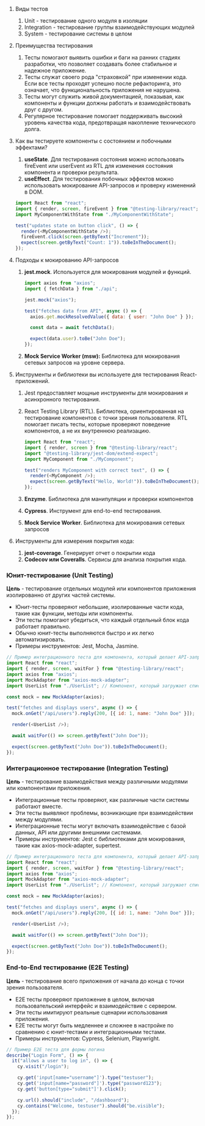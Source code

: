1. Виды тестов
   1. Unit - тестирование одного модуля в изоляции
   2. Integration - тестирование группы взаимодействующих модулей
   3. System - тестирование системы в целом
2. Преимущества тестирования
   1. Тесты помогают выявить ошибки и баги на ранних стадиях разработки, что позволяет создавать более стабильное и надежное приложение.
   2. Тесты служат своего рода "страховкой" при изменении кода. Если все тесты проходят успешно после рефакторинга, это означает, что функциональность приложения не нарушена.
   3. Тесты могут служить живой документацией, показывая, как компоненты и функции должны работать и взаимодействовать друг с другом.
   4. Регулярное тестирование помогает поддерживать высокий уровень качества кода, предотвращая накопление технического долга.
3. Как вы тестируете компоненты с состоянием и побочными эффектами?

   1. **useState**. Для тестирования состояния можно использовать fireEvent или userEvent из RTL для изменения состояния компонента и проверки результата.
   2. **useEffect**. Для тестирования побочных эффектов можно использовать мокирование API-запросов и проверку изменений в DOM.

   ```javascript
   import React from "react";
   import { render, screen, fireEvent } from "@testing-library/react";
   import MyComponentWithState from "./MyComponentWithState";

   test("updates state on button click", () => {
     render(<MyComponentWithState />);
     fireEvent.click(screen.getByText("Increment"));
     expect(screen.getByText("Count: 1")).toBeInTheDocument();
   });
   ```

4. Подходы к мокированию API-запросов
   1. **jest.mock**. Используется для мокирования модулей и функций.

      ```javascript
      import axios from "axios";
      import { fetchData } from "./api";

      jest.mock("axios");

      test("fetches data from API", async () => {
        axios.get.mockResolvedValue({ data: { user: "John Doe" } });

        const data = await fetchData();

        expect(data.user).toBe("John Doe");
      });
      ```

   2. **Mock Service Worker (msw):** Библиотека для мокирования сетевых запросов на уровне сервера.
5. Инструменты и библиотеки вы используете для тестирования React\-приложений.
   1. Jest предоставляет мощные инструменты для мокирования и асинхронного тестирования.
   2. React Testing Library (RTL). Библиотека, ориентированная на тестирование компонентов с точки зрения пользователя. RTL помогает писать тесты, которые проверяют поведение компонентов, а не их внутреннюю реализацию.

      ```javascript
      import React from "react";
      import { render, screen } from "@testing-library/react";
      import "@testing-library/jest-dom/extend-expect";
      import MyComponent from "./MyComponent";

      test("renders MyComponent with correct text", () => {
        render(<MyComponent />);
        expect(screen.getByText("Hello, World!")).toBeInTheDocument();
      });
      ```

   3. **Enzyme**. Библиотека для манипуляции и проверки компонентов
   4. **Cypress**. Инструмент для end-to-end тестирования.
   5. **Mock Service Worker**. Библиотека для мокирования сетевых запросов
6. Инструменты для измерения покрытия кода:
   1. **jest-coverage**. Генерирует отчет о покрытии кода
   2. **Codecov или Coveralls**. Сервисы для анализа покрытия кода.

### Юнит-тестирование (Unit Testing)

**Цель** - тестирование отдельных модулей или компонентов приложения изолированно от других частей системы.

- Юнит-тесты проверяют небольшие, изолированные части кода, такие как функции, методы или компоненты.
- Эти тесты помогают убедиться, что каждый отдельный блок кода работает правильно.
- Обычно юнит-тесты выполняются быстро и их легко автоматизировать.
- Примеры инструментов: Jest, Mocha, Jasmine.

```javascript
// Пример интеграционного теста для компонента, который делает API-запрос
import React from "react";
import { render, screen, waitFor } from "@testing-library/react";
import axios from "axios";
import MockAdapter from "axios-mock-adapter";
import UserList from "./UserList"; // Компонент, который загружает список пользователей

const mock = new MockAdapter(axios);

test("fetches and displays users", async () => {
  mock.onGet("/api/users").reply(200, [{ id: 1, name: "John Doe" }]);

  render(<UserList />);

  await waitFor(() => screen.getByText("John Doe"));

  expect(screen.getByText("John Doe")).toBeInTheDocument();
});
```

### Интеграционное тестирование (Integration Testing)

**Цель** - тестирование взаимодействия между различными модулями или компонентами приложения.

- Интеграционные тесты проверяют, как различные части системы работают вместе.
- Эти тесты выявляют проблемы, возникающие при взаимодействии между модулями.
- Интеграционные тесты могут включать взаимодействие с базой данных, API или другими внешними системами.
- Примеры инструментов: Jest с библиотеками для мокирования, такие как axios-mock-adapter, supertest.

```javascript
// Пример интеграционного теста для компонента, который делает API-запрос
import React from "react";
import { render, screen, waitFor } from "@testing-library/react";
import axios from "axios";
import MockAdapter from "axios-mock-adapter";
import UserList from "./UserList"; // Компонент, который загружает список пользователей

const mock = new MockAdapter(axios);

test("fetches and displays users", async () => {
  mock.onGet("/api/users").reply(200, [{ id: 1, name: "John Doe" }]);

  render(<UserList />);

  await waitFor(() => screen.getByText("John Doe"));

  expect(screen.getByText("John Doe")).toBeInTheDocument();
});
```

### End-to-End тестирование (E2E Testing)

**Цель** - тестирование всего приложения от начала до конца с точки зрения пользователя.

- E2E тесты проверяют приложение в целом, включая пользовательский интерфейс и взаимодействие с сервером.
- Эти тесты имитируют реальные сценарии использования приложения.
- E2E тесты могут быть медленнее и сложнее в настройке по сравнению с юнит-тестами и интеграционными тестами.
- Примеры инструментов: Cypress, Selenium, Playwright.

```javascript
// Пример E2E теста для формы логина
describe("Login Form", () => {
  it("allows a user to log in", () => {
    cy.visit("/login");

    cy.get('input[name="username"]').type("testuser");
    cy.get('input[name="password"]').type("password123");
    cy.get('button[type="submit"]').click();

    cy.url().should("include", "/dashboard");
    cy.contains("Welcome, testuser").should("be.visible");
  });
});
```
